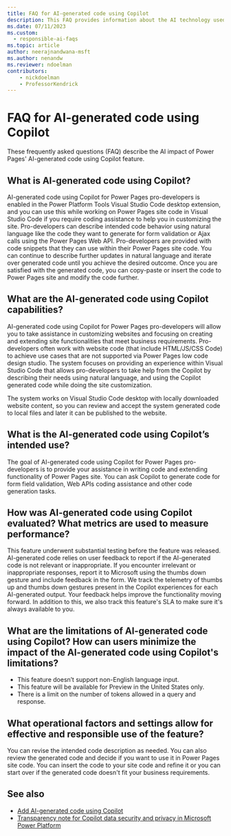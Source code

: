 ```yaml
---
title: FAQ for AI-generated code using Copilot
description: This FAQ provides information about the AI technology used in Power Pages development.
ms.date: 07/11/2023
ms.custom: 
  - responsible-ai-faqs
ms.topic: article
author: neerajnandwana-msft
ms.author: nenandw
ms.reviewer: ndoelman
contributors:
    - nickdoelman
    - ProfessorKendrick
---
```


# FAQ for AI-generated code using Copilot

These frequently asked questions (FAQ) describe the AI impact of Power Pages' AI-generated code using Copilot feature.

## What is AI-generated code using Copilot?

AI-generated code using Copilot for Power Pages pro-developers is enabled in the Power Platform Tools Visual Studio Code desktop extension, and you can use this while working on Power Pages site code in Visual Studio Code if you require coding assistance to help you in customizing the site. Pro-developers can describe intended code behavior using natural language like the code they want to generate for form validation or Ajax calls using the Power Pages Web API. Pro-developers are provided with code snippets that they can use within their Power Pages site code. You can continue to describe further updates in natural language and iterate over generated code until you achieve the desired outcome. Once you are satisfied with the generated code, you can copy-paste or insert the code to Power Pages site and modify the code further. 

## What are the AI-generated code using Copilot capabilities?

AI-generated code using Copilot for Power Pages pro-developers will allow you to take assistance in customizing websites and focusing on creating and extending site functionalities that meet business requirements. Pro-developers often work with website code (that include HTML/JS/CSS Code) to achieve use cases that are not supported via Power Pages low code design studio. The system focuses on providing an experience within Visual Studio Code that allows pro-developers to take help from the Copilot by describing their needs using natural language, and using the Copilot generated code while doing the site customization.

The system works on Visual Studio Code desktop with locally downloaded website content, so you can review and accept the system generated code to local files and later it can be published to the website.

## What is the AI-generated code using Copilot’s intended use?

The goal of AI-generated code using Copilot for Power Pages pro-developers is to provide your assistance in writing code and extending functionality of Power Pages site. You can ask Copilot to generate code for form field validation, Web APIs coding assistance and other code generation tasks.

## How was AI-generated code using Copilot evaluated? What metrics are used to measure performance?

This feature underwent substantial testing before the feature was released. AI-generated code relies on user feedback to report if the AI-generated code is not relevant or inappropriate. If you encounter irrelevant or inappropriate responses, report it to Microsoft using the thumbs down gesture and include feedback in the form. We track the telemetry of thumbs up and thumbs down gestures present in the Copilot experiences for each AI-generated output. Your feedback helps improve the functionality moving forward. In addition to this, we also track this feature's SLA to make sure it's always available to you.

## What are the limitations of AI-generated code using Copilot? How can users minimize the impact of the AI-generated code using Copilot's limitations?

- This feature doesn’t support non-English language input.
- This feature will be available for Preview in the United States only.
- There is a limit on the number of tokens allowed in a query and response.

## What operational factors and settings allow for effective and responsible use of the feature?

You can revise the intended code description as needed. You can also review the generated code and decide if you want to use it in Power Pages site code. You can insert the code to your site code and refine it or you can start over if the generated code doesn't fit your business requirements.

## See also

- [Add AI-generated code using Copilot](configure/add-code-copilot.md)
- [Transparency note for Copilot data security and privacy in Microsoft Power Platform](/power-platform/transparency-note-copilot-data-security-privacy)
